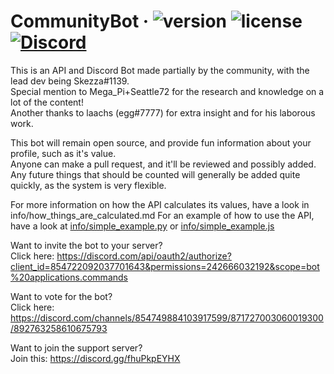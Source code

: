 # CommunityBot &middot; ![version](https://img.shields.io/badge/Version-2.1.0-brightgreen.svg?style=flat-square) ![license](https://img.shields.io/badge/License-MIT-brightgreen.svg?style=flat-square) [![Discord](https://img.shields.io/discord/571681282652766208.svg?style=flat-square&logo=discord&label=HypixelSkyblock&colorA=7289DA&colorB=2C2F33)](https://discord.gg/HypixelSkyblock)

This is an API and Discord Bot made partially by the community, with the lead dev being Skezza#1139.\
Special mention to Mega_Pi+Seattle72 for the research and knowledge on a lot of the content!\
Another thanks to laachs (egg#7777) for extra insight and for his laborous work.

This bot will remain open source, and provide fun information about your profile, such as it's value.\
Anyone can make a pull request, and it'll be reviewed and possibly added.\
Any future things that should be counted will generally be added quite quickly, as the system is very flexible.

For more information on how the API calculates its values, have a look in info/how_things_are_calculated.md
For an example of how to use the API, have a look at [info/simple_example.py](info/simple_example.py) or [info/simple_example.js](info/simple_example.js)

Want to invite the bot to your server?\
Click here: https://discord.com/api/oauth2/authorize?client_id=854722092037701643&permissions=242666032192&scope=bot%20applications.commands

Want to vote for the bot?\
Click here: https://discord.com/channels/854749884103917599/871727003060019300/892763258610675793

Want to join the support server?\
Join this: https://discord.gg/fhuPkpEYHX